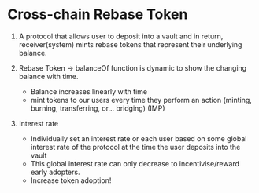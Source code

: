 # Cross-chain Rebase Token

1. A protocol that allows user to deposit into a vault and in return, receiver(system) mints rebase
tokens that represent their underlying balance.

2. Rebase Token -> balanceOf function is dynamic to show the changing balance with time.
   - Balance increases linearly with time
   - mint tokens to our users every time they perform an action (minting, burning, transferring, or... bridging)
     (IMP)
     
3. Interest rate
   - Individually set an interest rate or each user based on some global interest rate of the protocol at the time the user deposits into the vault
   - This global interest rate can only decrease to incentivise/reward early adopters.
   - Increase token adoption!